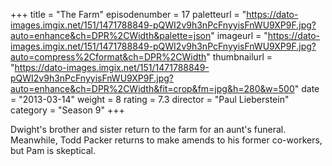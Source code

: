 +++
title = "The Farm"
episodenumber = 17
paletteurl = "https://dato-images.imgix.net/151/1471788849-pQWI2v9h3nPcFnyyisFnWU9XP9F.jpg?auto=enhance&ch=DPR%2CWidth&palette=json"
imageurl = "https://dato-images.imgix.net/151/1471788849-pQWI2v9h3nPcFnyyisFnWU9XP9F.jpg?auto=compress%2Cformat&ch=DPR%2CWidth"
thumbnailurl = "https://dato-images.imgix.net/151/1471788849-pQWI2v9h3nPcFnyyisFnWU9XP9F.jpg?auto=enhance&ch=DPR%2CWidth&fit=crop&fm=jpg&h=280&w=500"
date = "2013-03-14"
weight = 8
rating = 7.3
director = "Paul Lieberstein"
category = "Season 9"
+++

Dwight's brother and sister return to the farm for an aunt's funeral. Meanwhile, Todd Packer returns to make amends to his former co-workers, but Pam is skeptical.